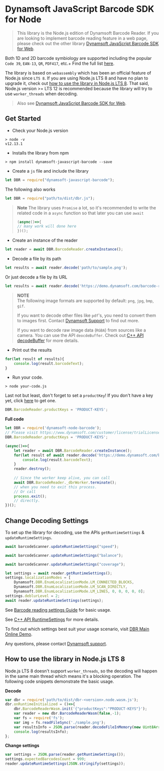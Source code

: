 # Dynamsoft JavaScript Barcode SDK for Node

>  This library is the Node.js edition of Dynamsoft Barcode Reader. If you are looking to implement barcode reading feature in a web page, please check out the other library [Dynamsoft JavaScript Barcode SDK for Web](https://github.com/dynamsoft-dbr/javascript-barcode/).

Both 1D and 2D barcode symbiology are supported including the popular `Code 39`, `EAN-13`, `QR`, `PDF417`, etc.+  Find the full list [here](https://www.dynamsoft.com/Products/Dynamic-Barcode-Reader.aspx).

The library is based on `webassembly` which has been an official feature of Node.js since `LTS 8`. If you are using Node.js LTS 8 and have no plan to upgrade it, check out [how to use the library in Node.js LTS 8](#how-to-use-the-library-in-nodejs-lts-8). That said, Node.js version >= LTS 12 is recommended because the library will try to use `worker_threads` when decoding. 

> Also see [Dynamsoft JavaScript Barcode SDK for Web](https://github.com/Dynamsoft/javascript-barcode/blob/master/README.md).

## Get Started

* Check your Node.js version

```shell
> node -v
v12.13.1
```

* Installs the library from npm

```shell
> npm install dynamsoft-javascript-barcode --save
```
* Create a `js` file and include the library

```js
let DBR = require("dynamsoft-javascript-barcode");
```

The following also works
```js
let DBR = require("path/to/dist/dbr.js");
```

> **Note**
> The library uses `Promise` a lot, so it's recommended to write the related code in a `async` function so that later you can use `await`
>
> ```js
> (async()=>{
> // many work will done here
> })();
> ```

* Create an instance of the reader

```js
let reader = await DBR.BarcodeReader.createInstance();
```

* Decode a file by its path

```js
let results = await reader.decode('path/to/sample.png');
```

Or just decode a file by its URL

```js
let results = await reader.decode('https://demo.dynamsoft.com/barcode-reader/img/AllSupportedBarcodeTypes.png');
```
> **NOTE**  
> The following image formats are supported by default: `png`, `jpg`, `bmp`, `gif`. 
>
> If you want to decode other files like `pdf`'s, you need to convert them to images first. Contact [Dynamsoft Support](https://www.dynamsoft.com/Company/Contact.aspx) to find out more.
>
> If you want to decode raw image data (`RGBA`) from sources like a camera. You can use the API `deocdeBuffer`. Check out [C++ API decodeBuffer](https://www.dynamsoft.com/barcode-reader/programming/cplusplus/api-reference/cbarcodereader-methods/decode.html?ver=latest#decodebuffer) for more details.

* Print out the results

```js
for(let result of results){
    console.log(result.barcodeText);
}
```

* Run your code.

```shell
> node your-code.js
```

Last not but least, don't forget to set a `productKey`! If you don't have a key yet, click [here](https://www.dynamsoft.com/customer/license/trialLicense) to get one.

```js
DBR.BarcodeReader.productKeys = 'PRODUCT-KEYS';
```

**Full code**

```js
let DBR = require('dynamsoft-node-barcode');
// Please visit https://www.dynamsoft.com/customer/license/trialLicense to get a trial license
DBR.BarcodeReader.productKeys = 'PRODUCT-KEYS';

(async()=>{
    let reader = await DBR.BarcodeReader.createInstance();
    for(let result of await reader.decode('https://demo.dynamsoft.com/barcode-reader/img/AllSupportedBarcodeTypes.png')){
        console.log(result.barcodeText);
    }
    reader.destroy();
    
    // Since the worker keep alive, you can call
    await DBR.BarcodeReader._dbrWorker.terminate();
    // when you need to exit this process.
    // Or call
    process.exit();
    // directly.
})();

```

## Change Decoding Settings

To set up the library for decoding, use the APIs `getRuntimeSettings` & `updateRuntimeSettings`.

```js
await barcodeScanner.updateRuntimeSettings("speed");
```
```js
await barcodeScanner.updateRuntimeSettings("balance");
```
```js
await barcodeScanner.updateRuntimeSettings("coverage");
```
```js
let settings = await reader.getRuntimeSettings();
settings.localizationModes = [
    Dynamsoft.DBR.EnumLocalizationMode.LM_CONNECTED_BLOCKS,
    Dynamsoft.DBR.EnumLocalizationMode.LM_SCAN_DIRECTLY,
    Dynamsoft.DBR.EnumLocalizationMode.LM_LINES, 0, 0, 0, 0, 0];
settings.deblurLevel = 2;
await reader.updateRuntimeSettings(settings);
```

See [Barcode reading settings Guide](https://www.dynamsoft.com/barcode-reader/programming/cplusplus/user-guide.html?ver=latest#use-publicruntimesettings-struct-to-change-settings) for basic usage.

See [C++ API RuntimeSettings](https://www.dynamsoft.com/barcode-reader/programming/c-cplusplus/struct/PublicRuntimeSettings.html) for more details.

To find out which settings best suit your usage scenario, visit [DBR Main Online Demo](https://demo.dynamsoft.com/dbr/barcodereaderdemo.aspx).

Any questions, please contact [Dynamsoft support](https://www.dynamsoft.com/Company/Contact.aspx).



## How to use the library in Node.js LTS 8

Node.js LTS 8 doesn't support `worker_threads`, so the decoding will happen in the same main thread which means it's a blocking operation. The following code snippets demonstrate the basic usage.

**Decode**

```js
var dbr = require('path/to/dist/dbr-<version>.node.wasm.js');
dbr.onRuntimeInitialized = ()=>{
    dbr.BarcodeReaderWasm.init('{"productKeys":"PRODUCT-KEYS"}');
    var reader = new dbr.BarcodeReaderWasm(false,-1);
    var fs = require('fs');
    var img = fs.readFileSync('./sample.png');
    var resultsInfo = JSON.parse(reader.decodeFileInMemory(new Uint8Array(img)));
    console.log(resultsInfo);
};
```

**Change settings**

```js
var settings = JSON.parse(reader.getRuntimeSettings());
settings.expectedBarcodesCount = 999;
reader.updateRuntimeSettings(JSON.stringify(settings));
```






